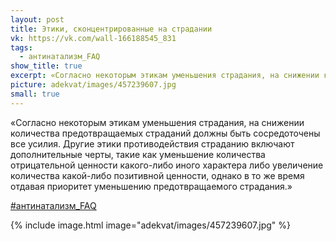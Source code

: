 ```yaml
---
layout: post
title: Этики, сконцентрированные на страдании
vk: https://vk.com/wall-166188545_831
tags:
  - антинатализм_FAQ
show_title: true
excerpt: «Согласно некоторым этикам уменьшения страдания, на снижении количества предотвращаемых страданий должны быть сосредоточены все усилия. Другие этики противодействия страданию включают дополнительные черты, такие как уменьшение количества отрицательной ценности какого-либо иного характера либо увеличение количества какой-либо позитивной ценности, однако в то же время отдавая приоритет уменьшению предотвращаемого страдания.»
picture: adekvat/images/457239607.jpg
small: true
---
```

«Согласно некоторым этикам уменьшения страдания, на снижении количества предотвращаемых страданий должны быть сосредоточены все усилия. Другие этики противодействия страданию включают дополнительные черты, такие как уменьшение количества отрицательной ценности какого-либо иного характера либо увеличение количества какой-либо позитивной ценности, однако в то же время отдавая приоритет уменьшению предотвращаемого страдания.»

[#антинатализм_FAQ](poisk.html#антинатализм_FAQ)

{% include image.html image="adekvat/images/457239607.jpg" %}